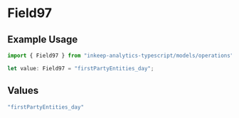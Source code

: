 # Field97

## Example Usage

```typescript
import { Field97 } from "inkeep-analytics-typescript/models/operations";

let value: Field97 = "firstPartyEntities_day";
```

## Values

```typescript
"firstPartyEntities_day"
```